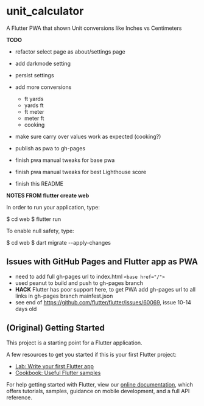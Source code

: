 # unit_calculator

A Flutter PWA that shown Unit conversions like Inches vs Centimeters

**TODO**
- refactor select page as about/settings page
- add darkmode setting
- persist settings
- add more conversions
  - ft yards
  - yards ft
  - ft meter
  - meter ft
  - cooking
- make sure carry over values work as expected (cooking?)
- publish as pwa to gh-pages
- finish pwa manual tweaks for base pwa
- finish pwa manual tweaks for best Lighthouse score

- finish this README



**NOTES FROM flutter create web**

In order to run your application, type:

  $ cd web
  $ flutter run

To enable null safety, type:

  $ cd web
  $ dart migrate --apply-changes


## Issues with GitHub Pages and Flutter app as PWA

- need to add full gh-pages url to index.html `<base href="/">`
- used peanut to build and push to gh-pages branch
- **HACK** Flutter has poor support here, to get PWA add gh-pages url to all links in gh-pages branch mainfest.json
- see end of https://github.com/flutter/flutter/issues/60069, issue 10-14 days old



## (Original) Getting Started

This project is a starting point for a Flutter application.

A few resources to get you started if this is your first Flutter project:

- [Lab: Write your first Flutter app](https://flutter.dev/docs/get-started/codelab)
- [Cookbook: Useful Flutter samples](https://flutter.dev/docs/cookbook)

For help getting started with Flutter, view our
[online documentation](https://flutter.dev/docs), which offers tutorials,
samples, guidance on mobile development, and a full API reference.
